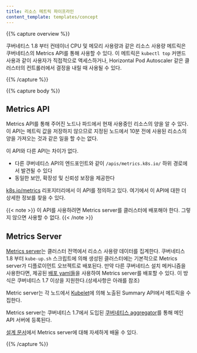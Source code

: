 ```yaml
---
title: 리소스 메트릭 파이프라인
content_template: templates/concept
---
```


{{% capture overview %}}

쿠버네티스 1.8 부터 컨테이너 CPU 및 메모리 사용량과 같은 리소스 사용량 메트릭은 
쿠버네티스의 Metrics API를 통해 사용할 수 있다. 이 메트릭은 
`kubectl top` 커맨드 사용과 같이 사용자가 직접적으로 액세스하거나, 
Horizontal Pod Autoscaler 같은 클러스터의 컨트롤러에서 결정을 내릴 때 사용될 수 있다. 

{{% /capture %}}


{{% capture body %}}

## Metrics API

Metrics API를 통해 주어진 노드나 파드에서 현재 사용중인 
리소스의 양을 알 수 있다. 이 API는 메트릭 값을 저장하지 
않으므로 지정된 노드에서 10분 전에 사용된 리소스의 양을 
가져오는 것과 같은 일을 할 수는 없다.

이 API와 다른 API는 차이가 없다.

- 다른 쿠버네티스 API의 엔드포인트와 같이 `/apis/metrics.k8s.io/` 하위 경로에서 발견될 수 있다
- 동일한 보안, 확장성 및 신뢰성 보장을 제공한다

[k8s.io/metrics](https://github.com/kubernetes/metrics/blob/master/pkg/apis/metrics/v1beta1/types.go) 
리포지터리에서 이 API를 정의하고 있다. 여기에서 이 API에 대한 더 상세한 정보를 찾을 수 있다.

{{< note >}}
이 API를 사용하려면 Metrics server를 클러스터에 배포해야 한다. 그렇지 않으면 사용할 수 없다.
{{< /note >}}

## Metrics Server

[Metrics server](https://github.com/kubernetes-incubator/metrics-server)는 클러스터 전역에서 리소스 사용량 데이터를 집계한다.
쿠버네티스 1.8 부터 `kube-up.sh` 스크립트에 의해 생성된 클러스터에는 기본적으로 Metrics server가 
디플로이먼트 오브젝트로 배포된다. 만약 다른 쿠버네티스 설치 메커니즘을 사용한다면, 제공된 
[배포 yaml들](https://github.com/kubernetes-incubator/metrics-server/tree/master/deploy)을 사용하여 Metrics server를 배포할 수 있다.
이 방식은 쿠버네티스 1.7 이상을 지원한다.(상세사항은 아래를 참조)

Metric server는 각 노드에서 [Kubelet](/docs/admin/kubelet/)에 의해 노출된 Summary API에서 메트릭을 수집한다.

Metrics server는 쿠버네티스 1.7에서 도입된 
[쿠버네티스 aggregator](/docs/concepts/api-extension/apiserver-aggregation/)를 
통해 메인 API 서버에 등록된다.

[설계 문서](https://github.com/kubernetes/community/blob/master/contributors/design-proposals/instrumentation/metrics-server.md)에서 Metrics server에 대해 자세하게 배울 수 있다.

{{% /capture %}}
